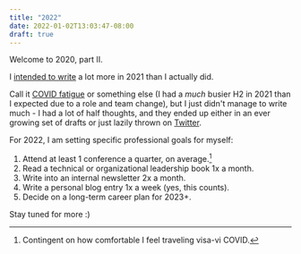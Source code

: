 ```yaml
---
title: "2022"
date: 2022-01-02T13:03:47-08:00
draft: true
---
```


Welcome to 2020, part II.

I [intended to write](../2020) a lot more in 2021 than I actually did.

<!--more-->

Call it
[COVID fatigue](https://www.healthline.com/health/mental-health/covid-fatigue)
or something else (I had a _much_ busier H2 in 2021 than I expected due to a
role and team change), but I just didn't manage to write much - I had a lot of
half thoughts, and they ended up either in an ever growing set of drafts or
just lazily thrown on [Twitter](https://twitter.com/matanlurey).

For 2022, I am setting specific professional goals for myself:

1. Attend at least 1 conference a quarter, on average.[^1]
1. Read a technical or organizational leadership book 1x a month.
1. Write into an internal newsletter 2x a month.
1. Write a personal blog entry 1x a week (yes, this counts).
1. Decide on a long-term career plan for 2023+.

[^1]: Contingent on how comfortable I feel traveling visa-vi COVID.

Stay tuned for more :)
